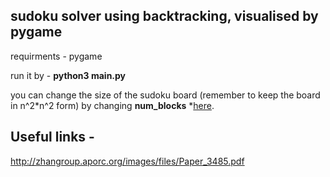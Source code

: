 ## **sudoku solver using backtracking, visualised by pygame**

requirments - pygame

run it by - **python3 main.py**

you can change the size of the sudoku board (remember to keep the board in n^2*n^2 form) by changing **num_blocks** *[here]().

## Useful links - 
http://zhangroup.aporc.org/images/files/Paper_3485.pdf


